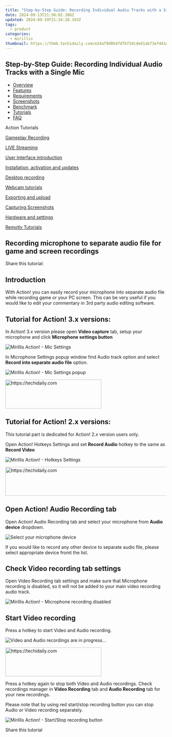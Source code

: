 ```yaml
---
title: "Step-by-Step Guide: Recording Individual Audio Tracks with a Single Mic"
date: 2024-09-13T21:50:02.386Z
updated: 2024-09-19T21:24:28.193Z
tags:
  - product
categories:
  - mirillis
thumbnail: https://thmb.techidaily.com/e24af9d0b47d7bf3dcde61ab73ef441dcda155d4ef5a243e1a2546d643282d46.jpg
---
```


## Step-by-Step Guide: Recording Individual Audio Tracks with a Single Mic

* [Overview](https://tools.techidaily.com/mirillis/products/)
* [Features](https://tools.techidaily.com/mirillis/products/)
* [Requirements](https://tools.techidaily.com/mirillis/products/)
* [Screenshots](https://tools.techidaily.com/mirillis/products/)
* [Benchmark](https://tools.techidaily.com/mirillis/products/)
* [Tutorials](https://tools.techidaily.com/mirillis/products/)
* [FAQ](https://tools.techidaily.com/mirillis/products/)

Action Tutorials

[Gameplay Recording](https://tools.techidaily.com/mirillis/products/) 

[LIVE Streaming](https://tools.techidaily.com/mirillis/products/) 

[User Interface introduction](https://tools.techidaily.com/mirillis/products/) 

[Installation, activation and updates](https://tools.techidaily.com/mirillis/products/) 

[Desktop recording](https://tools.techidaily.com/mirillis/products/) 

[Webcam tutorials](https://tools.techidaily.com/mirillis/products/) 

[Exporting and upload](https://tools.techidaily.com/mirillis/products/) 

[Capturing Screenshots](https://tools.techidaily.com/mirillis/products/) 

[Hardware and settings](https://tools.techidaily.com/mirillis/products/) 

[Remotly Tutorials](https://remotly.com/tutorials/getting-started-with-remotly-for-windows-pc) 

## Recording microphone to separate audio file for game and screen recordings

  
 Share this tutorial:

##  Introduction 

 With Action! you can easily record your microphone into separate audio file while recording game or your PC screen. This can be very useful if you would like to edit your commentary in 3rd party audio editing software.

##  Tutorial for Action! 3.x versions: 

 In Action! 3.x version please open **Video capture** tab, setup your microphone and click **Microphone settings button** 

![Mirillis Action! - Mic Settings](https://mirillis.com/res/old/gfx/tutorials/hardware_settings/mirillis_action_mic_separate_audio_track_mic_settings.jpg "Mic settings") 

 In Microphone Settings popup window find Audio track option and select **Record into separate audio file** option. 

![Mirillis Action! - Mic Settings popup](https://mirillis.com/res/old/gfx/tutorials/hardware_settings/mirillis_action_mic_separate_audio_track_mic_settings_popup.jpg "Mic settings popup") 

<!-- affiliate ads begin -->
<a href="https://aligracehair.sjv.io/c/5597632/2016165/19272" target="_top" id="2016165">
  <img src="//a.impactradius-go.com/display-ad/19272-2016165" border="0" alt="https://techidaily.com" width="300" height="90"/>
</a>
<img height="0" width="0" src="https://aligracehair.sjv.io/i/5597632/2016165/19272" style="position:absolute;visibility:hidden;" border="0" />
<!-- affiliate ads end -->

##  Tutorial for Action! 2.x versions: 

 This tutorial part is dedicated for Action! 2.x version users only. 

 Open Action! Hotkeys Settings and set **Record Audio** hotkey to the same as **Record Video** 

![Mirillis Action! - Hotkeys Settings](https://mirillis.com/res/old/gfx/tutorials/hardware_settings/mirillis_action_mic_separate_audio_track_hotkeys.jpg "Hotkeys settings") 

<!-- affiliate ads begin -->
<a href="https://unicoeye.pxf.io/c/5597632/2134496/18498" target="_top" id="2134496">
  <img src="//a.impactradius-go.com/display-ad/18498-2134496" border="0" alt="https://techidaily.com" width="728" height="90"/>
</a>
<img height="0" width="0" src="https://unicoeye.pxf.io/i/5597632/2134496/18498" style="position:absolute;visibility:hidden;" border="0" />
<!-- affiliate ads end -->

##  Open Action! Audio Recording tab 

 Open Action! Audio Recording tab and select your microphone from **Audio device** dropdown.

![Select your microphone device](https://mirillis.com/res/old/gfx/tutorials/hardware_settings/mirillis_action_mic_separate_audio_track_audio_settings.jpg "Selecting microphone device for recording") 

 If you would like to record any other device to separate audio file, please select appropriate device fromt the list. 

##  Check Video recording tab settings

 Open Video Recording tab settings and make sure that Microphone recording is disabled, so it will not be added to your main video recording audio track. 

![Mirillis Action! - Microphone recording disabled](https://mirillis.com/res/old/gfx/tutorials/hardware_settings/mirillis_action_mic_separate_audio_track_video_tab.jpg "Microphone recording disabled") 

## Start Video recording 

 Press a hotkey to start Video and Audio recording. 

![Video and Audio recordings are in progress...](https://mirillis.com/res/old/gfx/tutorials/hardware_settings/mirillis_action_mic_separate_audio_track_recording.jpg "Video and Audio recordings are in progress...") 

<!-- affiliate ads begin -->
<a href="https://aligracehair.sjv.io/c/5597632/1997690/19272" target="_top" id="1997690">
  <img src="//a.impactradius-go.com/display-ad/19272-1997690" border="0" alt="https://techidaily.com" width="300" height="90"/>
</a>
<img height="0" width="0" src="https://aligracehair.sjv.io/i/5597632/1997690/19272" style="position:absolute;visibility:hidden;" border="0" />
<!-- affiliate ads end -->

 Press a hotkey again to stop both Video and Audio recordings. Check recordings manager in **Video Recording** tab and **Audio Recording** tab for your new recordings. 

 Please note that by using red start/stop recording button you can stop Audio or Video recording separately. 

![Mirillis Action! - Start/Stop recording button](https://mirillis.com/res/old/gfx/tutorials/hardware_settings/mirillis_action_mic_separate_audio_track_button.jpg "Start/stop recroding button") 

  
Share this tutorial

<ins class="adsbygoogle"
     style="display:block"
     data-ad-format="autorelaxed"
     data-ad-client="ca-pub-7571918770474297"
     data-ad-slot="1223367746"></ins>

<ins class="adsbygoogle"
     style="display:block"
     data-ad-client="ca-pub-7571918770474297"
     data-ad-slot="8358498916"
     data-ad-format="auto"
     data-full-width-responsive="true"></ins>
